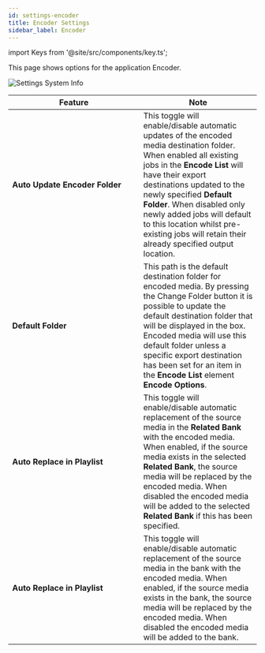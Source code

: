 ```yaml
---
id: settings-encoder
title: Encoder Settings
sidebar_label: Encoder
---
```

import Keys from '@site/src/components/key.ts';

This page shows options for the application Encoder.

![Settings System Info](/prismdocs/images/player-settings-encoder.png)

<table>
    <thead>
        <tr>
            <th width="250">Feature</th>
            <th>Note</th>
        </tr>
    </thead>
    <tbody>
        <tr>
            <td><b>Auto Update Encoder Folder</b></td>
            <td>This toggle will enable/disable automatic updates of the encoded media destination folder. When enabled all existing jobs in the <b>Encode List</b> will have their export destinations updated to the newly specified <b>Default Folder</b>. When disabled only newly added jobs will default to this location whilst pre-existing jobs will retain their already specified output location.
            </td>
        </tr>
        <tr>
            <td><b>Default Folder</b></td>
            <td>This path is the default destination folder for encoded media. By pressing the <Keys.PrismKey>Change Folder</Keys.PrismKey> button it is possible to update the default destination folder that will be displayed in the box. Encoded media will use this default folder unless a specific export destination has been set for an item in the <b>Encode List</b> element <b>Encode Options</b>.
            </td>
        </tr>
        <tr style={{display: (`player` === 'prism') ? '' : 'none'}}>
            <td><b>Auto Replace in Playlist</b></td>
            <td>This toggle will enable/disable automatic replacement of the source media in the <b>Related Bank</b> with the encoded media. When enabled, if the source media exists in the selected <b>Related Bank</b>, the source media will be replaced by the encoded media. When disabled the encoded media will be added to the selected <b>Related Bank</b> if this has been specified.
            </td>
        </tr>
        <tr style={{display: (`player` === 'zero' || `player` === 'player') ? '' : 'none'}}>
            <td><b>Auto Replace in Playlist</b></td>
            <td>This toggle will enable/disable automatic replacement of the source media in the bank with the encoded media. When enabled, if the source media exists in the bank, the source media will be replaced by the encoded media. When disabled the encoded media will be added to the bank.
            </td>
        </tr>
    </tbody>
</table>